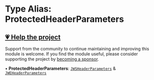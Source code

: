 # Type Alias: ProtectedHeaderParameters

## [💗 Help the project](https://github.com/sponsors/panva)

Support from the community to continue maintaining and improving this module is welcome. If you find the module useful, please consider supporting the project by [becoming a sponsor](https://github.com/sponsors/panva).

• **ProtectedHeaderParameters**: [`JWSHeaderParameters`](../../../types/interfaces/JWSHeaderParameters.md) & [`JWEHeaderParameters`](../../../types/interfaces/JWEHeaderParameters.md)

